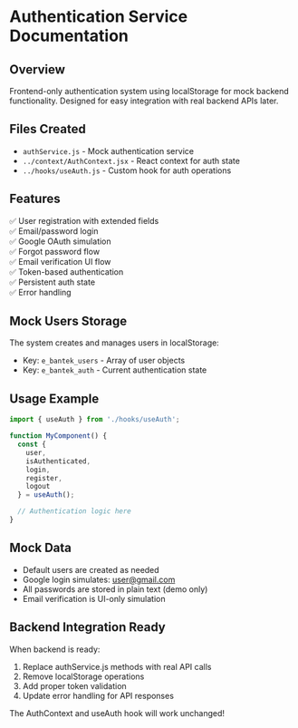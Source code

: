 # Authentication Service Documentation

## Overview
Frontend-only authentication system using localStorage for mock backend functionality. Designed for easy integration with real backend APIs later.

## Files Created
- `authService.js` - Mock authentication service
- `../context/AuthContext.jsx` - React context for auth state
- `../hooks/useAuth.js` - Custom hook for auth operations

## Features
✅ User registration with extended fields  
✅ Email/password login  
✅ Google OAuth simulation  
✅ Forgot password flow  
✅ Email verification UI flow  
✅ Token-based authentication  
✅ Persistent auth state  
✅ Error handling  

## Mock Users Storage
The system creates and manages users in localStorage:
- Key: `e_bantek_users` - Array of user objects
- Key: `e_bantek_auth` - Current authentication state

## Usage Example
```jsx
import { useAuth } from './hooks/useAuth';

function MyComponent() {
  const { 
    user, 
    isAuthenticated, 
    login, 
    register, 
    logout 
  } = useAuth();

  // Authentication logic here
}
```

## Mock Data
- Default users are created as needed
- Google login simulates: user@gmail.com
- All passwords are stored in plain text (demo only)
- Email verification is UI-only simulation

## Backend Integration Ready
When backend is ready:
1. Replace authService.js methods with real API calls
2. Remove localStorage operations
3. Add proper token validation
4. Update error handling for API responses

The AuthContext and useAuth hook will work unchanged!